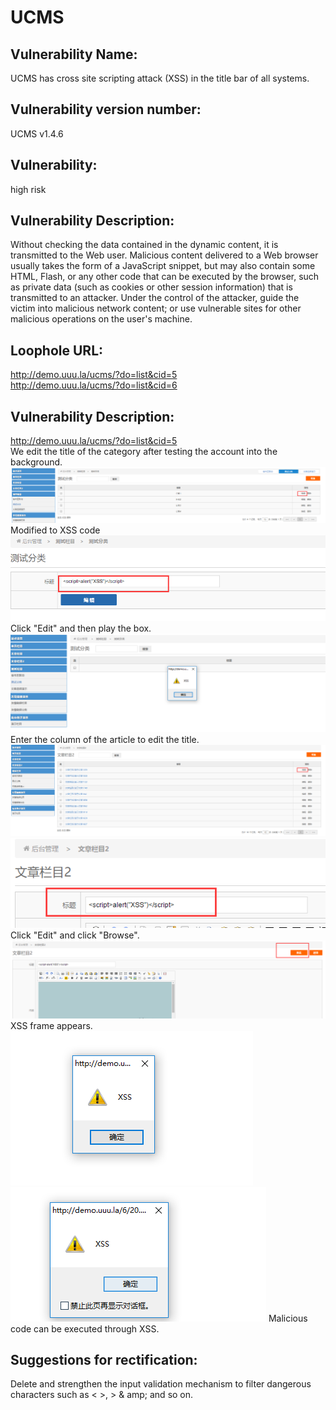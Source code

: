 # UCMS
## Vulnerability Name:
UCMS has cross site scripting attack (XSS) in the title bar of all systems.
## Vulnerability version number: 
UCMS v1.4.6
## Vulnerability:
high risk
## Vulnerability Description:
Without checking the data contained in the dynamic content, it is transmitted to the Web user. Malicious content delivered to a Web browser usually takes the form of a JavaScript snippet, but may also contain some HTML, Flash, or any other code that can be executed by the browser, such as private data (such as cookies or other session information) that is transmitted to an attacker. Under the control of the attacker, guide the victim into malicious network content; or use vulnerable sites for other malicious operations on the user's machine.
## Loophole URL:
http://demo.uuu.la/ucms/?do=list&cid=5    
http://demo.uuu.la/ucms/?do=list&cid=6
## Vulnerability Description:
http://demo.uuu.la/ucms/?do=list&cid=5  
We edit the title of the category after testing the account into the background.
![image](https://github.com/Stephen-Tech/UCMS/blob/master/1.png)   
Modified to XSS code
![image](https://github.com/Stephen-Tech/UCMS/blob/master/2.png)  
Click "Edit" and then play the box.
![image](https://github.com/Stephen-Tech/UCMS/blob/master/3.png)  
Enter the column of the article to edit the title.
![image](https://github.com/Stephen-Tech/UCMS/blob/master/4.png)
![image](https://github.com/Stephen-Tech/UCMS/blob/master/5.png)  
Click "Edit" and click "Browse".
![image](https://github.com/Stephen-Tech/UCMS/blob/master/6.png)  
XSS frame appears.
![image](https://github.com/Stephen-Tech/UCMS/blob/master/7.png)
![image](https://github.com/Stephen-Tech/UCMS/blob/master/8.png)
Malicious code can be executed through XSS. 
## Suggestions for rectification:
Delete and strengthen the input validation mechanism to filter dangerous characters such as < >, > &amp; amp; and so on.
